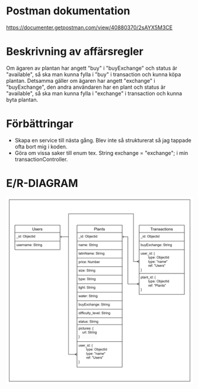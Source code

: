 # Postman dokumentation
 https://documenter.getpostman.com/view/40880370/2sAYX5M3CE

# Beskrivning av affärsregler
Om ägaren av plantan har angett "buy" i "buyExchange" och status är "available", så ska man kunna fylla i "buy" i transaction och kunna köpa plantan.
Detsamma gäller om ägaren har angett "exchange" i "buyExchange", den andra användaren har en plant och status är "available", så ska man kunna fylla i "exchange" i transaction och kunna byta plantan.

# Förbättringar
- Skapa en service till nästa gång. Blev inte så strukturerat så jag tappade ofta bort mig i koden.
- Göra om vissa saker till enum tex. String exchange = "exchange"; i min transactionController.

# E/R-DIAGRAM
![img_1.png](img_1.png)

